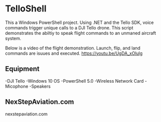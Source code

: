 # TelloShell

This a Windows PowerShell project. Using .NET and the Tello SDK, voice commands trigger unique calls to a DJI Tello drone. This script demonstrates the abiltiy to speak flight commands to an unmaned aircraft system. 

Below is a video of the flight demonstration. Launch, flip, and land commands are isuues and executed.
https://youtu.be/UgDA_xOlulg

## Equipment


-DJI Tello
-Windows 10 OS
-PowerShell 5.0
-Wireless Network Card
-Micophone
-Speakers

## NexStepAviation.com
nexstepaviation.com
